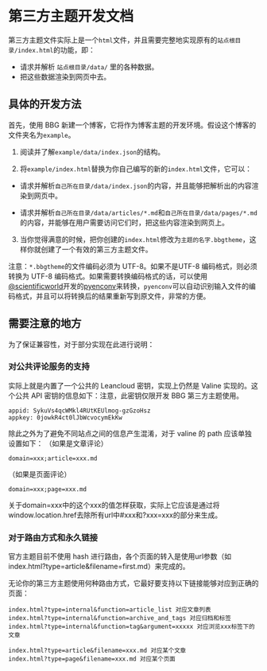 # 第三方主题开发文档

第三方主题文件实际上是一个```html```文件，并且需要完整地实现原有的```站点根目录/index.html```的功能，即：

* 请求并解析 ```站点根目录/data/``` 里的各种数据。
* 把这些数据渲染到网页中去。

## 具体的开发方法

首先，使用 BBG 新建一个博客，它将作为博客主题的开发环境。假设这个博客的文件夹名为```example```。

1. 阅读并了解```example/data/index.json```的结构。

2. 将```example/index.html```替换为你自己编写的新的```index.html```文件，它可以：

* 请求并解析```自己所在目录/data/index.json```的内容，并且能够把解析出的内容渲染到网页中。

* 请求并解析```自己所在目录/data/articles/*.md```和```自己所在目录/data/pages/*.md```的内容，并能够在用户需要访问它们时，把这些内容渲染到网页上。

3. 当你觉得满意的时候，把你创建的```index.html```修改为```主题的名字.bbgtheme```，这样你就创建了一个有效的第三方主题文件。

注意：```*.bbgtheme```的文件编码必须为 UTF-8。如果不是UTF-8 编码格式，则必须转换为 UTF-8 编码格式。如果需要转换编码格式的话，可以使用[@scientificworld](https://gitee.com/scientificworld)开发的[pyenconv](https://gitee.com/scientificworld/pyenconv)来转换，```pyenconv```可以自动识别输入文件的编码格式，并且可以将转换后的结果重新写到原文件，非常的方便。

## 需要注意的地方

为了保证兼容性，对于部分实现在此进行说明：

### 对公共评论服务的支持

实际上就是内置了一个公共的 Leancloud 密钥，实现上仍然是 Valine 实现的。这个公共 API 密钥的信息如下：注意，此密钥仅限开发 BBG 第三方主题使用。

```
appid: SykuVs4qcWMkl4RUtKEUlmog-gzGzoHsz
appkey: 0jowkR4ct0lJbWcvocymEkKw
```

除此之外为了避免不同站点之间的信息产生混淆，对于 valine 的 path 应该单独设置如下：
（如果是文章评论）
```
domain=xxx;article=xxx.md
```
（如果是页面评论）
```
domain=xxx;page=xxx.md
```

关于domain=xxx中的这个xxx的值怎样获取，实际上它应该是通过将window.location.href去除所有url中#xxx和?xxx=xxx的部分来生成。

### 对于路由方式和永久链接

官方主题目前不使用 hash 进行路由，各个页面的转入是使用url参数（如index.html?type=article&filename=first.md）来完成的。

无论你的第三方主题使用何种路由方式，它最好要支持以下链接能够对应到正确的页面：

```
index.html?type=internal&function=article_list 对应文章列表
index.html?type=internal&function=archive_and_tags 对应归档和标签
index.html?type=internal&function=tag&argument=xxxxx 对应浏览xxx标签下的文章

index.html?type=article&filename=xxx.md 对应某个文章
index.html?type=page&filename=xxx.md 对应某个页面

```